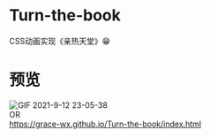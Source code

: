 # Turn-the-book
CSS动画实现《亲热天堂》😁    

# 预览
![GIF 2021-9-12 23-05-38](https://user-images.githubusercontent.com/53120187/132992995-abafe0db-9586-4875-bed0-dde94e5968fb.gif)  
OR  
https://grace-wx.github.io/Turn-the-book/index.html  


